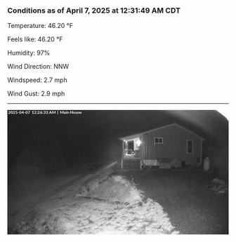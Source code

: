 ### Conditions as of April 7, 2025 at 12:31:49 AM CDT 

Temperature: 46.20 &deg;F

Feels like: 46.20 &deg;F

Humidity: 97%

Wind Direction: NNW

Windspeed: 2.7 mph

Wind Gust: 2.9 mph

---

<img src="./images/latest.jpeg"/>

